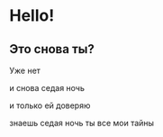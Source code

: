 # Hello!
## Это снова ты?
Уже нет

и снова седая ночь

и только ей доверяю

знаешь седая ночь ты все мои тайны





